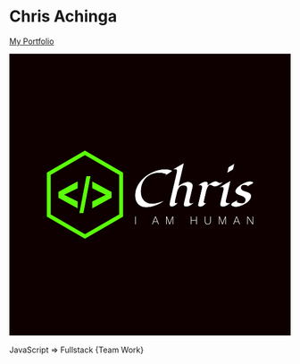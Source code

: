 # Chris Achinga

[My Portfolio](https://achinga.netlify.app/)

![image](default.png)

JavaScript => Fullstack {Team Work}